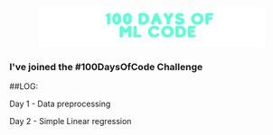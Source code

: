 <p align="center"><a href="https://cyblogerz.github.io"><img width="80%" alt="100 Days of ML code" src="./assets/header-100.png" /></a></p>

### I've joined the #100DaysOfCode Challenge


##LOG:

Day 1 - Data preprocessing

Day 2 - Simple Linear regression
